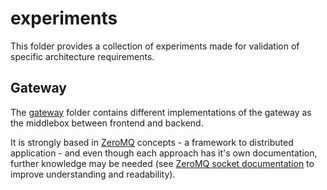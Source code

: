 # experiments

This folder provides a collection of experiments made for validation of specific architecture requirements.

## Gateway

The [gateway](gateway) folder contains different implementations of the gateway as the middlebox between frontend and backend.

It is strongly based in [ZeroMQ](https://zguide.zeromq.org/docs/preface/) concepts - a framework to distributed application - and even though each approach has it's own documentation, further knowledge may be needed (see [ZeroMQ socket documentation](https://libzmq.readthedocs.io/en/latest/zmq_socket.html) to improve understanding and readability).